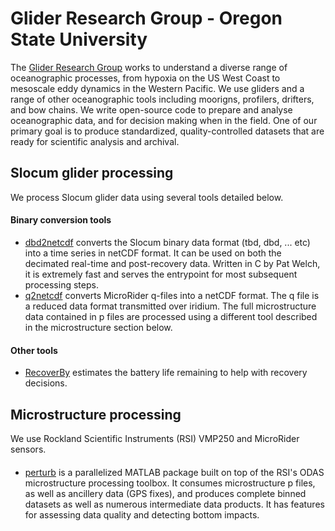 # Glider Research Group - Oregon State University

The [Glider Research Group](http://gliderfs.coas.oregonstate.edu/gliderweb/) works to understand a diverse range of oceanographic processes, from hypoxia on the US West Coast to mesoscale eddy dynamics in the Western Pacific. We use gliders and a range of other oceanographic tools including moorigns, profilers, drifters, and bow chains. We write open-source code to prepare and analyse oceanographic data, and for decision making when in the field. One of our primary goal is to produce standardized, quality-controlled datasets that are ready for scientific analysis and archival. 

## Slocum glider processing

We process Slocum glider data using several tools detailed below. 

#### Binary conversion tools
* [dbd2netcdf](github.com/OSUGliders/dbd2netcdf) converts the Slocum binary data format (tbd, dbd, ... etc) into a time series in netCDF format. It can be used on both the decimated real-time and post-recovery data. Written in C by Pat Welch, it is extremely fast and serves the entrypoint for most subsequent processing steps.
* [q2netcdf](github.com/OSUGliders/q2netcdf) converts MicroRider q-files into a netCDF format. The q file is a reduced data format transmitted over iridium. The full microstructure data contained in p files are processed using a different tool described in the microstructure section below.

#### Other tools
* [RecoverBy](github.com/OSUGliders/RecoverBy) estimates the battery life remaining to help with recovery decisions. 

## Microstructure processing

We use Rockland Scientific Instruments (RSI) VMP250 and MicroRider sensors.

#### 
* [perturb](github.com/jessecusack/perturb) is a parallelized MATLAB package built on top of the RSI's ODAS microstructure processing toolbox. It consumes microstructure p files, as well as ancillery data (GPS fixes), and produces complete binned datasets as well as numerous intermediate data products. It has features for assessing data quality and detecting bottom impacts. 
